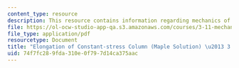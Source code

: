 ```yaml
---
content_type: resource
description: This resource contains information regarding mechanics of materials.
file: https://ol-ocw-studio-app-qa.s3.amazonaws.com/courses/3-11-mechanics-of-materials-fall-1999/74f7fc289fda310e0f797d14ca375aac_MIT3_11F99_110e.pdf
file_type: application/pdf
resourcetype: Document
title: "Elongation of Constant-stress Column (Maple Solution) \u2013 3.11 Fall 1999"
uid: 74f7fc28-9fda-310e-0f79-7d14ca375aac
---
```

